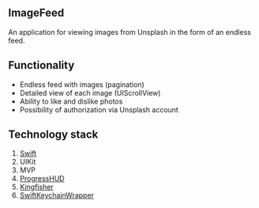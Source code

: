## ImageFeed
  An application for viewing images from Unsplash in the form of an endless feed.
## Functionality
  - Endless feed with images (pagination)
  - Detailed view of each image (UIScrollView)
  - Ability to like and dislike photos
  - Possibility of authorization via Unsplash account
## Technology stack
  1. [Swift](https://www.swift.org)
  2. UIKit
  3. MVP
  4. [ProgressHUD](https://github.com/relatedcode/ProgressHUD)
  5. [Kingfisher](https://github.com/onevcat/Kingfisher)
  6. [SwiftKeychainWrapper](https://github.com/jrendel/SwiftKeychainWrapper)
 
